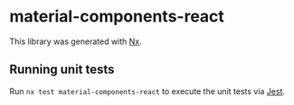 # material-components-react

This library was generated with [Nx](https://nx.dev).

## Running unit tests

Run `nx test material-components-react` to execute the unit tests via [Jest](https://jestjs.io).
